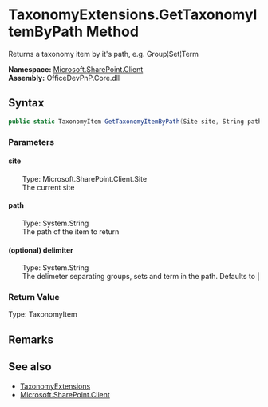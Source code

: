 # TaxonomyExtensions.GetTaxonomyItemByPath Method  
 Returns a taxonomy item by it's path, e.g. Group&brvbar;Set&brvbar;Term   

**Namespace:** [Microsoft.SharePoint.Client](Microsoft.SharePoint.Client.md)  
**Assembly:** OfficeDevPnP.Core.dll  
## Syntax
```C#
public static TaxonomyItem GetTaxonomyItemByPath(Site site, String path, String delimiter)
```
### Parameters
#### site  
&emsp;&emsp;Type: Microsoft.SharePoint.Client.Site  
&emsp;&emsp;The current site  

  

#### path  
&emsp;&emsp;Type: System.String  
&emsp;&emsp;The path of the item to return  

  

#### (optional) delimiter  
&emsp;&emsp;Type: System.String  
&emsp;&emsp;The delimeter separating groups, sets and term in the path. Defaults to |  

  

### Return Value
Type: TaxonomyItem  
  


## Remarks
  
## See also
- [TaxonomyExtensions](Microsoft.SharePoint.Client.TaxonomyExtensions.md) 
- [Microsoft.SharePoint.Client](Microsoft.SharePoint.Client.md) 

